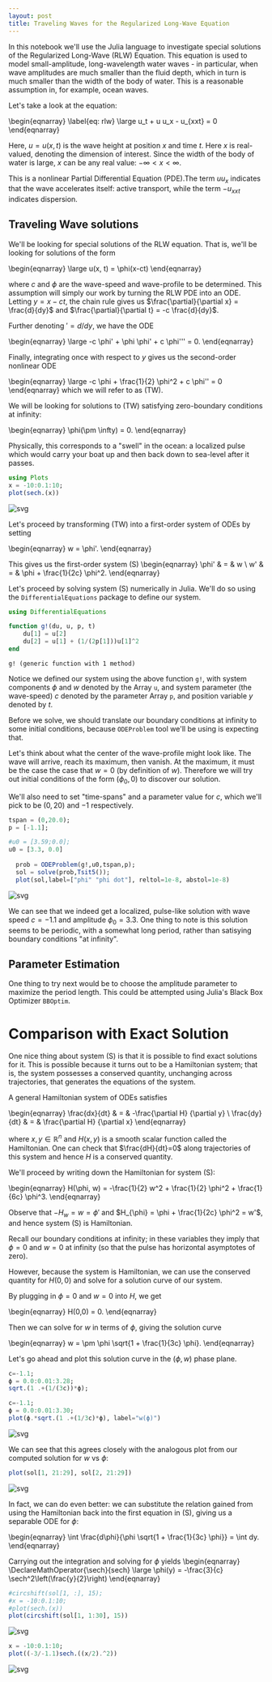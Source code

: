 ```yaml
---
layout: post
title: Traveling Waves for the Regularized Long-Wave Equation
---
```


In this notebook we'll use the Julia language to investigate special solutions of the Regularized Long-Wave (RLW) Equation. This equation is used to model small-amplitude, long-wavelength water waves - in particular, when wave amplitudes are much smaller than the fluid depth, which in turn is much smaller than the width of the body of water. This is a reasonable assumption in, for example, ocean waves. 

Let's take a look at the equation:

\begin{eqnarray}
\label{eq: rlw}
\large
u_t + u u_x - u_{xxt} = 0 
\end{eqnarray}

Here, $u = u(x, t)$ is the wave height at position $x$ and time $t$. Here $x$ is real-valued, denoting the dimension of interest. Since the width of the body of water is large, $x$ can be any real value: $- \infty < x < \infty$. 

This is a nonlinear Partial Differential Equation (PDE).The term $uu_x$ indicates that the wave accelerates itself: active transport, while the term $-u_{xxt}$ indicates dispersion.

## Traveling Wave solutions
We'll be looking for special solutions of the RLW equation. That is, we'll be looking for solutions of the form 

\begin{eqnarray}
\large
u(x, t) = \phi(x-ct)
\end{eqnarray}

where $c$ and $\phi$ are the wave-speed and wave-profile to be determined. This assumption will simply our work by turning the RLW PDE into an ODE. Letting $y = x-ct$, the chain rule gives us $\frac{\partial}{\partial x} = \frac{d}{dy}$ and $\frac{\partial}{\partial t} = -c \frac{d}{dy}$.

Further denoting $' = d/dy$, we have the ODE

\begin{eqnarray}
\large
-c \phi' + \phi \phi' + c \phi''' = 0.
\end{eqnarray}

Finally, integrating once with respect to $y$ gives us the second-order nonlinear ODE

\begin{eqnarray}
\large
-c \phi + \frac{1}{2} \phi^2 + c \phi'' = 0
\end{eqnarray}
which we will refer to as (TW).

We will be looking for solutions to (TW) satisfying zero-boundary conditions at infinity:

\begin{eqnarray}
\phi(\pm \infty) = 0.
\end{eqnarray}

Physically, this corresponds to a "swell" in the ocean: a localized pulse which would carry your boat up and then back down to sea-level after it passes. 


```julia
using Plots
x = -10:0.1:10;
plot(sech.(x))
```




    
![svg](output_7_0.svg)
    



Let's proceed by transforming (TW) into a first-order system of ODEs by setting

\begin{eqnarray}
w = \phi'.
\end{eqnarray}

This gives us the first-order system (S)
\begin{eqnarray}
\phi' & = & w \\
w' & = & \phi + \frac{1}{2c} \phi^2.
\end{eqnarray}

Let's proceed by solving system (S) numerically in Julia. We'll do so using the `DifferentialEquations` package to define our system.


```julia
using DifferentialEquations
```


```julia
function g!(du, u, p, t)
    du[1] = u[2]
    du[2] = u[1] + (1/(2p[1]))u[1]^2
end
```




    g! (generic function with 1 method)



Notice we defined our system using the above function `g!`, with system components $\phi$ and $w$ denoted by the Array `u`, and system parameter (the wave-speed) $c$ denoted by the parameter Array `p`, and position variable $y$ denoted by $t$.

Before we solve, we should translate our boundary conditions at infinity to some initial conditions, because `ODEProblem` tool we'll be using is expecting that. 

Let's think about what the center of the wave-profile might look like. The wave will arrive, reach its maximum, then vanish. At the maximum, it must be the case the case that $w = 0$ (by definition of $w$). Therefore we will try out initial conditions of the form $(\phi_0, 0)$ to discover our solution.

We'll also need to set "time-spans" and a parameter value for $c$, which we'll pick to be $(0, 20)$ and $-1$ respectively.


```julia
tspan = (0,20.0);
p = [-1.1];
```


```julia
#u0 = [3.59;0.0];
u0 = [3.3, 0.0]
  
  prob = ODEProblem(g!,u0,tspan,p);
  sol = solve(prob,Tsit5());
  plot(sol,label=["phi" "phi dot"], reltol=1e-8, abstol=1e-8)
```




    
![svg](output_15_0.svg)
    



We can see that we indeed get a localized, pulse-like solution with wave speed $c = -1.1$ and amplitude $\phi_0 = 3.3$. One thing to note is this solution seems to be periodic, with a somewhat long period, rather than satisying boundary conditions "at infinity".

## Parameter Estimation

One thing to try next would be to choose the amplitude parameter to maximize the period length. This could be attempted using Julia's Black Box Optimizer `BBOptim`.

# Comparison with Exact Solution

One nice thing about system (S) is that it is possible to find exact solutions for it. This is possible because it turns out to be a Hamiltonian system; that is, the system possesses a conserved quantity, unchanging across trajectories, that generates the equations of the system. 

A general Hamiltonian system of ODEs satisfies 

\begin{eqnarray}
\frac{dx}{dt} & = & -\frac{\partial H} {\partial y} \\
\frac{dy}{dt} & = & \frac{\partial H} {\partial x}
\end{eqnarray}

where $x, y \in \mathbb{R}^n$ and $H(x,y)$ is a smooth scalar function called the Hamiltonian. One can check that $\frac{dH}{dt}=0$ along trajectories of this system and hence $H$ is a conserved quantity.

We'll proceed by writing down the Hamiltonian for system (S):

\begin{eqnarray}
H(\phi, w) = -\frac{1}{2} w^2 + \frac{1}{2} \phi^2 + \frac{1}{6c} \phi^3.
\end{eqnarray}

Observe that $-H_w = w = \phi'$ and $H_{\phi} = \phi + \frac{1}{2c} \phi^2 = w'$, and hence system (S) is Hamiltonian.

Recall our boundary conditions at infinity; in these variables they imply that $\phi = 0$ and $w = 0$ at infinity (so that the pulse has horizontal asymptotes of zero). 

However, because the system is Hamiltonian, we can use the conserved quantity for $H(0,0)$ and solve for a solution curve of our system.

By plugging in $\phi = 0$ and $w = 0$ into $H$, we get 

\begin{eqnarray}
H(0,0) = 0.
\end{eqnarray}

Then we can solve for $w$ in terms of $\phi$, giving the solution curve

\begin{eqnarray}
w = \pm \phi \sqrt{1 + \frac{1}{3c} \phi}.
\end{eqnarray}

Let's go ahead and plot this solution curve in the $(\phi, w)$ phase plane.


```julia
c=-1.1;
ϕ = 0.0:0.01:3.28;
sqrt.(1 .+(1/(3c))*ϕ);
```


```julia
c=-1.1;
ϕ = 0.0:0.01:3.30;
plot(ϕ.*sqrt.(1 .+(1/3c)*ϕ), label="w(ϕ)")
```




    
![svg](output_23_0.svg)
    



We can see that this agrees closely with the analogous plot from our computed solution for $w$ vs $\phi$:


```julia
plot(sol[1, 21:29], sol[2, 21:29])
```




    
![svg](output_25_0.svg)
    



In fact, we can do even better: we can substitute the relation gained from using the Hamiltonian back into the first equation in (S), giving us a separable ODE for $\phi$:

\begin{eqnarray}
\int \frac{d\phi}{\phi \sqrt{1 + \frac{1}{3c} \phi}} = \int dy.
\end{eqnarray}

Carrying out the integration and solving for $\phi$ yields 
\begin{eqnarray}
\DeclareMathOperator{\sech}{sech}
\large
\phi(y) = -\frac{3}{c} \sech^2\left(\frac{y}{2}\right)
\end{eqnarray}


```julia
#circshift(sol[1, :], 15);
#x = -10:0.1:10;
#plot(sech.(x))
plot(circshift(sol[1, 1:30], 15))
```




    
![svg](output_28_0.svg)
    




```julia
x = -10:0.1:10;
plot((-3/-1.1)sech.((x/2).^2))
```




    
![svg](output_29_0.svg)
    


